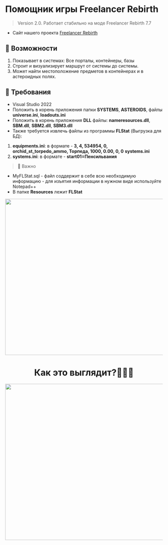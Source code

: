 # Помощник игры Freelancer Rebirth
> Version 2.0. Работает стабильно на моде Freelancer Rebirth 7.7

- Сайт нашего проекта [Freelancer Rebirth](http://freelancerothe.ucoz.ru/)
## <g-emoji class="g-emoji" alias="crystal_ball" fallback-src="https://github.githubassets.com/images/icons/emoji/unicode/1f52e.png">🔮</g-emoji> Возможности

1. Показывает в системах: Все порталы, контейнеры, базы
2. Строит и визуализирует маршрут от системы до системы.
3. Может найти местоположение предметов в контейнерах и в астероидных полях.

## <g-emoji class="g-emoji" alias="crystal_ball" fallback-src="https://github.githubassets.com/images/icons/emoji/unicode/1f52e.png">🔮</g-emoji> Требования
- Visual Studio 2022
- Положить в корень приложения папки **SYSTEMS**, **ASTEROIDS**, файлы **universe.ini**, **loadouts.ini**
- Положить в корень приложения **DLL** файлы: **nameresources.dll**, **SBM.dll**, **SBM2.dll**, **SBM3.dll**
- Также требуется извлечь файлы из программы **FLStat** (Выгрузка для БД):
1. **equipments.ini**: в формате - **3, 4, 534954, 0, orchid_st_torpedo_ammo, Торпеда, 1000, 0.00, 0, 0**  **systems.ini** 
2. **systems.ini**: в формате - **start01=Пенсильвания** 

> <g-emoji tone="0">👋</g-emoji> Важно
>
- MyFLStat.sql - файл соддержит в себе всю необходимую информацию - для изъятия информации в нужном виде используйте Notepad++ 
- В папке **Resources** лежит **FLStat**
>

<p align="center">
    <img src="Resources/help.gif" height="500" width="800">
</p>
<h1 align="center">Как это выглядит?👨🏽‍💻</h1>
<p align="center">
    <img src="Resources/view.gif" height="500" width="800">
</p>